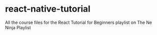 # react-native-tutorial
All the course files for the React Tutorial for Beginners playlist on The Ne Ninja Playlist
